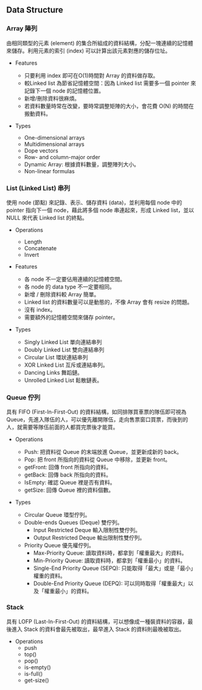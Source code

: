 ## Data Structure
### Array 陣列

由相同類型的元素 (element) 的集合所組成的資料結構，分配一塊連續的記憶體來儲存。利用元素的索引 (index) 可以計算出該元素對應的儲存位址。

- Features
  - 只要利用 index 即可在O(1)時間對 Array 的資料做存取。
  - 較Linked list 為節省記憶體空間：因為 Linked list 需要多一個 pointer 來記錄下一個 node 的記憶體位置。
  - 新增/刪除資料很麻煩。
  - 若資料數量時常在改變，要時常調整矩陣的大小，會花費 O(N) 的時間在搬動資料。

- Types
  - One-dimensional arrays
  - Multidimensional arrays
  - Dope vectors
  - Row- and column-major order
  - Dynamic Array: 根據資料數量，調整陣列大小。
  - Non-linear formulas

### List (Linked List) 串列

使用 node (節點) 來記錄、表示、儲存資料 (data)，並利用每個 node 中的 pointer 指向下一個 node，藉此將多個 node 串連起來，形成 Linked list，並以 NULL 來代表 Linked list 的終點。

- Operations
  - Length 
  - Concatenate
  - Invert
  
- Features
  - 各 node 不一定要佔用連續的記憶體空間。
  - 各 node 的 data type 不一定要相同。
  - 新增 / 刪除資料較 Array 簡單。
  - Linked list 的資料數量可以是動態的，不像 Array 會有 resize 的問題。
  - 沒有 index。
  - 需要額外的記憶體空間來儲存 pointer。

- Types
  - Singly Linked List 單向連結串列
  - Doubly Linked List 雙向連結串列
  - Circular List 環狀連結串列
  - XOR Linked List 互斥或連結串列。
  - Dancing Links 舞蹈鏈。
  - Unrolled Linked List 鬆散鏈表。
  
### Queue 佇列

具有 FIFO (First-In-First-Out) 的資料結構，如同排隊買車票的隊伍即可視為 Queue，先進入隊伍的人，可以優先離開隊伍，走向售票窗口買票，而後到的人，就需要等隊伍前面的人都買完票後才能買。

- Operations
  - Push: 把資料從 Queue 的末端放進 Queue，並更新成新的 back。
  - Pop: 把 front 所指向的資料從 Queue 中移除，並更新 front。
  - getFront: 回傳 front 所指向的資料。
  - getBack: 回傳 back 所指向的資料。
  - IsEmpty: 確認 Queue 裡是否有資料。
  - getSize: 回傳 Queue 裡的資料個數。

- Types
  - Circular Queue 環型佇列。
  - Double-ends Queues (Deque) 雙佇列。
    - Input Restricted Deque 輸入限制性雙佇列。
    - Output Restricted Deque 輸出限制性雙佇列。
  - Priority Queue 優先權佇列。
    - Max-Priority Queue: 讀取資料時，都拿到「權重最大」的資料。
    - Min-Priority Queue: 讀取資料時，都拿到「權重最小」的資料。
    - Single-End Priority Queue (SEPQ): 只能取得「最大」或是「最小」權重的資料。
    - Double-End Priority Queue (DEPQ): 可以同時取得「權重最大」以及「權重最小」的資料。

### Stack 

具有 LOFP (Last-In-First-Out) 的資料結構，可以想像成一種裝資料的容器，最後進入 Stack 的資料會最先被取出，最早進入 Stack 的資料則最晚被取出。

- Operations
  - push
  - top()
  - pop()
  - is-empty()
  - is-full()
  - get-size()